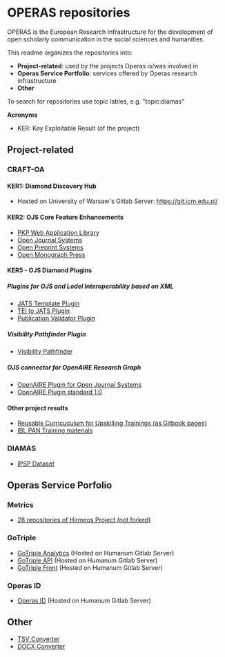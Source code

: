 # OPERAS repositories 

OPERAS is the European Research Infrastructure for the development of open scholarly communication in the social sciences and humanities. 

This readme organizes the repositories into: 

* **Project-related**: used by the projects Operas is/was involved in
* **Operas Service Portfolio**: services offered by Operas research infrastructure
* **Other**

To search for repositories use topic lables, e.g. "topic:diamas"

**Acronyms**
* KER: Key Exploitable Result (of the project)


## Project-related

### CRAFT-OA

#### KER1: Diamond Discovery Hub

+ Hosted on University of Warsaw's Gitlab Server: https://git.icm.edu.pl/

#### KER2: OJS Core Feature Enhancements

+ [PKP Web Application Library](https://github.com/operas-eu/pkp-lib)
+ [Open Journal Systems](htps://github.com/operas-eu/ojs)
+ [Open Preprint Systems](https://github.com/operas-eu/ops)
+ [Open Monograph Press](https://github.com/operas-eu/omp)

#### KER5 - OJS Diamond Plugins

##### Plugins for OJS and Lodel Interoperability based on XML 
+ [JATS Template Plugin](https://github.com/operas-eu/jatsTemplate)
+ [TEI to JATS Plugin](https://github.com/operas-eu/teitojats)
+ [Publication Validator Plugin](https://github.com/operas-eu/PublicationValidator)

##### Visibility Pathfinder Plugin  

+ [Visibility Pathfinder](https://github.com/operas-eu/pathfinder)

##### OJS connector for OpenAIRE Research Graph 

+ [OpenAIRE Plugin for Open Journal Systems](https://github.com/operas-eu/openAIRE)
+ [OpenAIRE Plugin standard 1.0](https://github.com/munipress/OpenAIREstandard/)

#### Other project results 

+ [Reusable Curricuculum for Upskilling Trainings (as Gitbook pages)](https://zenodo.org/record/7705304)
+ [IBL PAN Training materials](https://github.com/operas-eu/IBL_PAN-training-materials)

### DIAMAS 

+ [IPSP Dataset](https://github.com/operas-eu/ipsp-dataset)


## Operas Service Porfolio  

### Metrics  
+ [28 repositories of Hirmeos Project (not forked)](https://github.com/orgs/hirmeos/repositories?type=all)

### GoTriple

+ [GoTriple Analytics](https://gitlab.huma-num.fr/triple/gotriple-analytics) (Hosted on Humanum Gitlab Server)
+ [GoTriple API](https://gitlab.huma-num.fr/triple/gotriple-api) (Hosted on Humanum Gitlab Server)
+ [GoTriple Front](https://gitlab.huma-num.fr/triple/gotriple-front) (Hosted on Humanum Gitlab Server)

### Operas ID 

+ [Operas ID](https://gitlab.huma-num.fr/triple/operasid) (Hosted on Humanum Gitlab Server)



## Other  

+ [TSV Converter](https://github.com/operas-eu/tsvConverter)
+ [DOCX Converter](https://github.com/operas-eu/docxConverter) 
